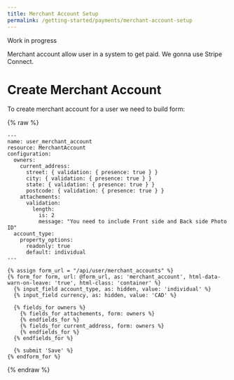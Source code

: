 ```yaml
---
title: Merchant Account Setup
permalink: /getting-started/payments/merchant-account-setup
---
```


Work in progress

Merchant account allow user in a system to get paid. We gonna use Stripe Connect.

# Create Merchant Account

To create merchant account for a user we need to build form:

{% raw %}

```liquid
---
name: user_merchant_account
resource: MerchantAccount
configuration:
  owners:
    current_address:
      street: { validation: { presence: true } }
      city: { validation: { presence: true } }
      state: { validation: { presence: true } }
      postcode: { validation: { presence: true } }
    attachements:
      validation:
        length:
          is: 2
          message: "You need to include Front side and Back side Photo ID"
  account_type:
    property_options:
      readonly: true
      default: individual
---

{% assign form_url = "/api/user/merchant_accounts" %}
{% form_for form, url: @form_url, as: 'merchant_account', html-data-warn-on-leave: 'true', html-class: 'container' %}
  {% input_field account_type, as: hidden, value: 'individual' %}
  {% input_field currency, as: hidden, value: 'CAD' %}

  {% fields_for owners %}
    {% fields_for attachements, form: owners %}
    {% endfields_for %}
    {% fields_for current_address, form: owners %}
    {% endfields_for %}
  {% endfields_for %}

  {% submit 'Save' %}
{% endform_for %}
```

{% endraw %}
